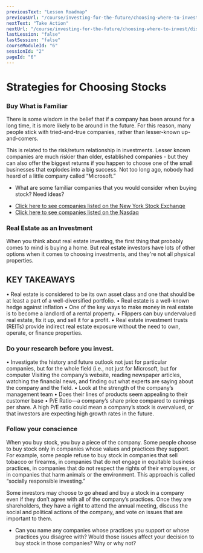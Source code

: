 ```yaml
---
previousText: "Lesson Roadmap"
previousUrl: "/course/investing-for-the-future/choosing-where-to-invest/roadmap"
nextText: "Take Action"
nextUrl: "/course/investing-for-the-future/choosing-where-to-invest/discussion"
lastLession: "false"
lastSession: "false"
courseModuleId: "6"
sessionId: "2"
pageId: "6"
---
```



# Strategies for Choosing Stocks

### Buy What is Familiar
There is some wisdom in the belief that if a company has been around for a long time, it is more likely to be around in the future. For this reason, many people stick with tried-and-true companies, rather than lesser-known up-and-comers. 

This is related to the risk/return relationship in investments. Lesser known companies are much riskier than older, established companies - but they can also offer the biggest returns if you happen to choose one of the small businesses that explodes into a big success. Not too long ago, nobody had heard of a little company called “Microsoft.”

- What are some familiar companies that you would consider when buying stock? 
Need ideas?
* <a href="https://www.nyse.com/listings_directory/stock" target="_blank">Click here to see companies listed on the New York Stock Exchange</a>
* <a href="https://www.advfn.com/nasdaq/nasdaq.asp" target="_blank">Click here to see companies listed on the Nasdaq</a>

### Real Estate as an Investment

When you think about real estate investing, the first thing that probably comes to mind is buying a home.  But real estate investors have lots of other options when it comes to choosing investments, and they're not all physical properties.

## KEY TAKEAWAYS
•	Real estate is considered to be its own asset class and one that should be at least a part of a well-diversified portfolio.
•	Real estate is a well-known hedge against inflation
•	One of the key ways to make money in real estate is to become a landlord of a rental property.
•	Flippers can buy undervalued real estate, fix it up, and sell it for a profit.
•	Real estate investment trusts (REITs) provide indirect real estate exposure without the need to own, operate, or finance properties.


### Do your research before you invest.  
•	Investigate the history and future outlook not just for particular companies, but for the whole field (i.e., not just for Microsoft, but for computer Visiting the company’s website, reading newspaper articles, watching the financial news, and finding out what experts are saying about the company and the field. 
•	Look at the strength of the company’s management team
•	Does their lines of products seem appealing to their customer base
•	P/E Ratio—a company’s share price compared to earnings per share. A high P/E ratio could mean a company’s stock is overvalued, or that investors are expecting high growth rates in the future.

### Follow your conscience
When you buy stock, you buy a piece of the company. Some people choose to buy stock only in companies whose values and practices they support. For example, some people refuse to buy stock in companies that sell tobacco or firearms, in companies that do not engage in equitable business practices, in companies that do not respect the rights of their employees, or in companies that harm animals or the environment. This approach is called “socially responsible investing.”

Some investors may choose to go ahead and buy a stock in a company even if they don’t agree with all of the company’s practices. Once they are shareholders, they have a right to attend the annual meeting, discuss the social and political actions of the company, and vote on issues that are important to them.

- Can you name any companies whose practices you support or whose practices you disagree with? Would those issues affect your decision to buy stock in those companies? Why or why not?
